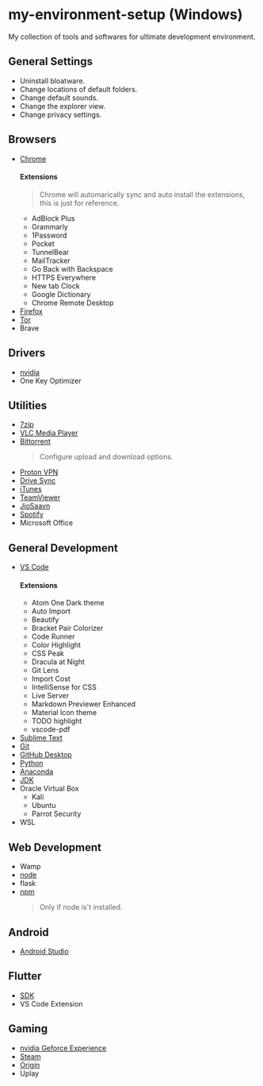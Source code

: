 # my-environment-setup (Windows) 
My collection of tools and softwares for ultimate development environment.

## General Settings
- Uninstall bloatware.
- Change locations of default folders.
- Change default sounds.
- Change the explorer view.
- Change privacy settings.


## Browsers
- [Chrome](https://www.google.com/chrome/)
  #### Extensions
  > Chrome will automarically sync and auto install the extensions, this is just for reference.
  - AdBlock Plus
  - Grammarly
  - 1Password
  - Pocket
  - TunnelBear
  - MailTracker
  - Go Back with Backspace
  - HTTPS Everywhere
  - New tab Clock
  - Google Dictionary
  - Chrome Remote Desktop
- [Firefox](https://www.mozilla.org/en-US/firefox/all/)
- [Tor](https://www.torproject.org/download/download-easy.html)
- Brave

## Drivers
- [nvidia](https://www.geforce.com/drivers)
- One Key Optimizer

## Utilities
- [7zip](https://www.7-zip.org/download.html)
- [VLC Media Player](https://www.videolan.org/)
- [Bittorrent](https://www.bittorrent.com/downloads/win)
  > Configure upload and download options.
- [Proton VPN](https://protonvpn.com/download/)
- [Drive Sync](https://www.google.com/drive/download/)
- [iTunes](https://www.apple.com/in/itunes/download/)
- [TeamViewer](https://www.teamviewer.com/en/download/windows/)
- [JioSaavn](https://www.microsoft.com/en-us/p/jiosaavn-music-radio/9nblggh1rrh1)
- [Spotify](https://www.spotify.com/int/download/windows/)
- Microsoft Office


## General Development
- [VS Code](https://code.visualstudio.com/download)
  #### Extensions
  - Atom One Dark theme
  - Auto Import
  - Beautify
  - Bracket Pair Colorizer
  - Code Runner
  - Color Highlight
  - CSS Peak
  - Dracula at Night
  - Git Lens
  - Import Cost
  - IntelliSense for CSS
  - Live Server
  - Markdown Previewer Enhanced
  - Material Icon theme
  - TODO highlight
  - vscode-pdf
- [Sublime Text](https://www.sublimetext.com/)
- [Git](https://git-scm.com/download/win)
- [GitHub Desktop](https://desktop.github.com/)
- [Python](https://www.python.org/downloads/)
- [Anaconda](https://www.anaconda.com/download/)
- [JDK](https://www.oracle.com/technetwork/java/javase/downloads/index.html)
- Oracle Virtual Box
  - Kali
  - Ubuntu
  - Parrot Security
- WSL

## Web Development
- Wamp
- [node](https://nodejs.org/en/download/)
- flask
- [npm](https://www.npmjs.com/package/npm)
  > Only if node is't installed.


## Android
- [Android Studio](https://developer.android.com/studio/)

## Flutter
- [SDK](https://flutter.io/docs/get-started/install/windows)
- VS Code Extension

## Gaming
- [nvidia Geforce Experience](https://www.geforce.com/geforce-experience/download)
- [Steam](https://store.steampowered.com/about/)
- [Origin](https://www.origin.com/ind/en-us/store/download)
- Uplay
